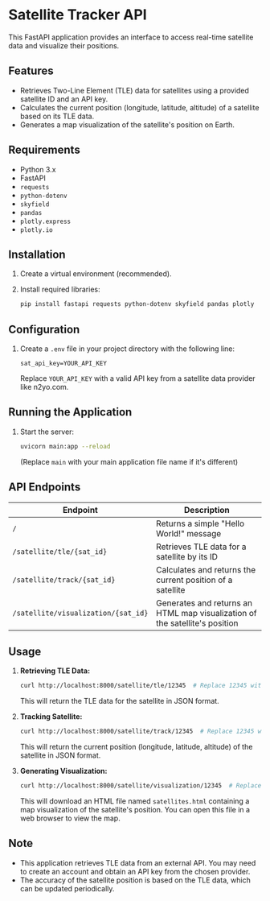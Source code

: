 # Satellite Tracker API

This FastAPI application provides an interface to access real-time satellite data and visualize their positions.

## Features

*   Retrieves Two-Line Element (TLE) data for satellites using a provided satellite ID and an API key.
*   Calculates the current position (longitude, latitude, altitude) of a satellite based on its TLE data.
*   Generates a map visualization of the satellite's position on Earth.

## Requirements

*   Python 3.x
*   FastAPI
*   `requests`
*   `python-dotenv`
*   `skyfield`
*   `pandas`
*   `plotly.express`
*   `plotly.io`

## Installation

1.  Create a virtual environment (recommended).

2.  Install required libraries:

    ```bash
    pip install fastapi requests python-dotenv skyfield pandas plotly
    ```

## Configuration

1.  Create a `.env` file in your project directory with the following line:

    ```
    sat_api_key=YOUR_API_KEY
    ```

    Replace `YOUR_API_KEY` with a valid API key from a satellite data provider like n2yo.com.

## Running the Application

1.  Start the server:

    ```bash
    uvicorn main:app --reload
    ```

    (Replace `main` with your main application file name if it's different)

## API Endpoints

| Endpoint                      | Description                                                                     |
| ----------------------------- | ------------------------------------------------------------------------------- |
| `/`                           | Returns a simple "Hello World!" message                                           |
| `/satellite/tle/{sat_id}`      | Retrieves TLE data for a satellite by its ID                                   |
| `/satellite/track/{sat_id}`    | Calculates and returns the current position of a satellite                       |
| `/satellite/visualization/{sat_id}` | Generates and returns an HTML map visualization of the satellite's position |

## Usage

1.  **Retrieving TLE Data:**

    ```bash
    curl http://localhost:8000/satellite/tle/12345  # Replace 12345 with the satellite ID
    ```

    This will return the TLE data for the satellite in JSON format.

2.  **Tracking Satellite:**

    ```bash
    curl http://localhost:8000/satellite/track/12345  # Replace 12345 with the satellite ID
    ```

    This will return the current position (longitude, latitude, altitude) of the satellite in JSON format.

3.  **Generating Visualization:**

    ```bash
    curl http://localhost:8000/satellite/visualization/12345  # Replace 12345 with the satellite ID
    ```

    This will download an HTML file named `satellites.html` containing a map visualization of the satellite's position. You can open this file in a web browser to view the map.

## Note

*   This application retrieves TLE data from an external API. You may need to create an account and obtain an API key from the chosen provider.
*   The accuracy of the satellite position is based on the TLE data, which can be updated periodically.